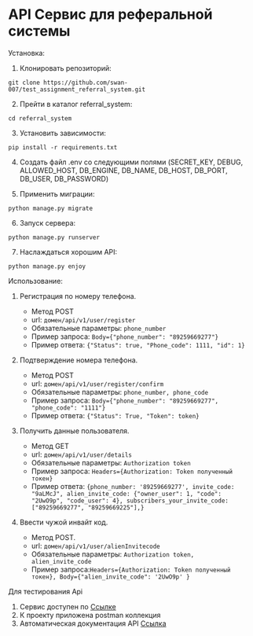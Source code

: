 # API Сервис для реферальной системы



Установка:
1. Клонировать репозиторий:
```
git clone https://github.com/swan-007/test_assignment_referral_system.git
```
2. Прейти в каталог referral_system:
```
cd referral_system
```    
3. Установить зависимости:
 ```
 pip install -r requirements.txt
 ```
4. Создать файл .env со следующими полями (SECRET_KEY, DEBUG, ALLOWED_HOST, DB_ENGINE, DB_NAME, DB_HOST, DB_PORT, DB_USER, DB_PASSWORD)
   
5. Применить миграции:
 ```
 python manage.py migrate 
 ```  
6. Запуск сервера:
 ```
 python manage.py runserver
 ```
7. Наслаждаться хорошим API:
 ```
 python manage.py enjoy
 ```

Использование:

1. Регистрация по номеру телефона. 
   - Метод POST  
   - url: ```домен/api/v1/user/register``` 
   - Обязательные параметры: ```phone_number```  
   - Пример запроса: ```Body={"phone_number": "89259669277"}```
   - Пример ответа: ```{"Status": true, "Phone_code": 1111, "id": 1}```  

2. Подтверждение номера телефона.  
   - Метод POST  
   - url:  ```домен/api/v1/user/register/confirm ``` 
   - Обязательные параметры: ```phone_number, phone_code```  
   - Пример запроса: ```Body={"phone_number": "89259669277", "phone_code": "1111"}```   
   - Пример ответа: ```{"Status": True, "Token": token}```
   
3. Получить данные пользователя.  
   - Метод GET  
   - url: ```домен/api/v1/user/details```   
   - Обязательные параметры: ```Authorization token```  
   - Пример запроса: ```Headers={Authorization: Token полученный токен}```   
   - Пример ответа: ```{phone_number: '89259669277', invite_code: "9aLMcJ",
                        alien_invite_code: {"owner_user": 1, "code": "2UwO9p", "code_user": 4},
                        subscribers_your_invite_code:["89259669277", "89259669225"],}```
     
4. Ввести чужой инвайт код.  
   - Метод POST.  
   - url: ```домен/api/v1/user/alienInvitecode```  
   - Обязательные параметры: ```Authorization token, alien_invite_code```   
   - Пример запроса:```Headers={Authorization: Token полученный токен}, Body={"alien_invite_code": '2UwO9p' }```  


Для тестирования Api 
1. Сервис доступен по [Ссылке](http://194.58.92.12/) 
2. К проекту приложена postman коллекция
3. Автоматическая документация API [Ссылка](http://194.58.92.12/api/docs/) 
